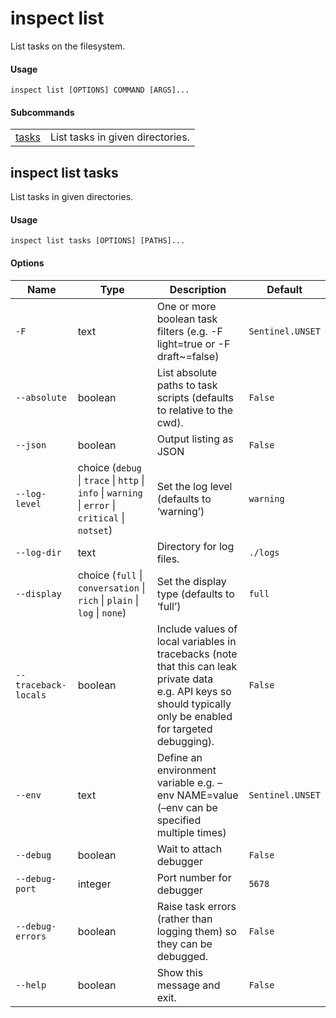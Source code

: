 # inspect list


List tasks on the filesystem.

#### Usage

``` text
inspect list [OPTIONS] COMMAND [ARGS]...
```

#### Subcommands

|                              |                                  |
|------------------------------|----------------------------------|
| [tasks](#inspect-list-tasks) | List tasks in given directories. |

## inspect list tasks

List tasks in given directories.

#### Usage

``` text
inspect list tasks [OPTIONS] [PATHS]...
```

#### Options

| Name | Type | Description | Default |
|----|----|----|----|
| `-F` | text | One or more boolean task filters (e.g. -F light=true or -F draft~=false) | `Sentinel.UNSET` |
| `--absolute` | boolean | List absolute paths to task scripts (defaults to relative to the cwd). | `False` |
| `--json` | boolean | Output listing as JSON | `False` |
| `--log-level` | choice (`debug` \| `trace` \| `http` \| `info` \| `warning` \| `error` \| `critical` \| `notset`) | Set the log level (defaults to ‘warning’) | `warning` |
| `--log-dir` | text | Directory for log files. | `./logs` |
| `--display` | choice (`full` \| `conversation` \| `rich` \| `plain` \| `log` \| `none`) | Set the display type (defaults to ‘full’) | `full` |
| `--traceback-locals` | boolean | Include values of local variables in tracebacks (note that this can leak private data e.g. API keys so should typically only be enabled for targeted debugging). | `False` |
| `--env` | text | Define an environment variable e.g. –env NAME=value (–env can be specified multiple times) | `Sentinel.UNSET` |
| `--debug` | boolean | Wait to attach debugger | `False` |
| `--debug-port` | integer | Port number for debugger | `5678` |
| `--debug-errors` | boolean | Raise task errors (rather than logging them) so they can be debugged. | `False` |
| `--help` | boolean | Show this message and exit. | `False` |
